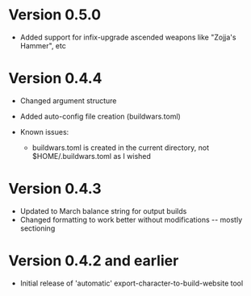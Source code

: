 # Version 0.5.0

- Added support for infix-upgrade ascended weapons like "Zojja's Hammer", etc

# Version 0.4.4

- Changed argument structure
- Added auto-config file creation (buildwars.toml)

- Known issues:
  - buildwars.toml is created in the current directory, not $HOME/.buildwars.toml as I wished

# Version 0.4.3

- Updated to March balance string for output builds
- Changed formatting to work better without modifications -- mostly sectioning

# Version 0.4.2 and earlier

- Initial release of 'automatic' export-character-to-build-website tool
